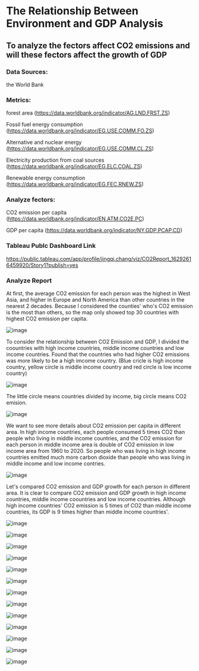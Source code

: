 # The Relationship Between Environment and GDP Analysis
## To analyze the fectors affect CO2 emissions and will these fectors affect the growth of GDP

### Data Sources: 
the World Bank

### Metrics:
forest area (https://data.worldbank.org/indicator/AG.LND.FRST.ZS)

Fossil fuel energy consumption (https://data.worldbank.org/indicator/EG.USE.COMM.FO.ZS)

Alternative and nuclear energy (https://data.worldbank.org/indicator/EG.USE.COMM.CL.ZS)

Electricity production from coal sources (https://data.worldbank.org/indicator/EG.ELC.COAL.ZS)

Renewable energy consumption (https://data.worldbank.org/indicator/EG.FEC.RNEW.ZS)

### Analyze fectors:

CO2 emission per capita (https://data.worldbank.org/indicator/EN.ATM.CO2E.PC)

GDP per capita (https://data.worldbank.org/indicator/NY.GDP.PCAP.CD)

### Tableau Publc Dashboard Link

https://public.tableau.com/app/profile/jingqi.chang/viz/CO2Report_16292616459920/Story1?publish=yes

### Analyze Report

At first, the average CO2 emission for each person was the highest in West Asia, and higher in Europe and North America than other countries in the nearest 2 decades. Because I considered the counties' who's CO2 emission is the most than others, so the map only showed top 30 countries with highest CO2 emission per capita.

![image](https://github.com/JingqiChang/The-Worlds-CO2-Emission-Analysis/blob/main/Tableau-Dashboard/CO2%20Map.PNG)

To consider the relationship between CO2 Emission and GDP, I divided the coountries with high income countries, middle income countries and low income countries. Found that the countries who had higher CO2 emissions was more likely to be a high imcome country.
(Blue cricle is high income country, yellow circle is middle income country and red circle is low income country)

![image](https://github.com/JingqiChang/The-Worlds-CO2-Emission-Analysis/blob/main/Tableau-Dashboard/Income%20Map.PNG)

The little circle means countries divided by income, big circle means CO2 emision.

![image](https://github.com/JingqiChang/The-Worlds-CO2-Emission-Analysis/blob/main/Tableau-Dashboard/CO2%20Emission%20%26%20Income%20Divided.png)

We want to see more details about CO2 emission per capita in different area. In high income countries, each people consumed 5 times CO2 than people who living in middle income countries, and the CO2 emission for each person in middle income area is double of CO2 emission in low income area from 1960 to 2020.
So people who was living in high income countries emitted much more carbon dioxide than people who was living in middle income and low income contries.

![image](https://github.com/JingqiChang/The-Worlds-CO2-Emission-Analysis/blob/main/Tableau-Dashboard/CO2%20Emission%20by%20income.png)

Let's compared CO2 emission and GDP growth for each person in different area.
It is clear to compare CO2 emission and GDP growth in high income countries, middle income coountries and low income countries. Although high income countries' CO2 emission is 5 times of CO2 than middle income countries, its GDP is 9 times higher than middle income countries'.

![image](https://github.com/JingqiChang/The-Worlds-CO2-Emission-Analysis/blob/main/Tableau-Dashboard/Energy%20Consumption%20Pie%20chart.PNG)

![image](https://github.com/JingqiChang/The-Worlds-CO2-Emission-Analysis/blob/main/Tableau-Dashboard/CO2%20vs%20GDP.PNG)

![image](https://github.com/JingqiChang/The-Worlds-CO2-Emission-Analysis/blob/main/Tableau-Dashboard/Forest%20Map.PNG)

![image](https://github.com/JingqiChang/The-Worlds-CO2-Emission-Analysis/blob/main/Tableau-Dashboard/CO2%20Emission%20vs%20GDP%20by%20Income.png)

![image](https://github.com/JingqiChang/The-Worlds-CO2-Emission-Analysis/blob/main/Tableau-Dashboard/Coal%20Source%20Income%20conpare.PNG)

![image](https://github.com/JingqiChang/The-Worlds-CO2-Emission-Analysis/blob/main/Tableau-Dashboard/Top%2010%20CO2%20countries.PNG)

![image](https://github.com/JingqiChang/The-Worlds-CO2-Emission-Analysis/blob/main/Tableau-Dashboard/CO2%20Emission%20vs%20GDP%20in%20High%20Income.png)

![image](https://github.com/JingqiChang/The-Worlds-CO2-Emission-Analysis/blob/main/Tableau-Dashboard/GDP%20in%20Europe%20and%20non-E.png)

![image](https://github.com/JingqiChang/The-Worlds-CO2-Emission-Analysis/blob/main/Tableau-Dashboard/GDP%20in%20Europe.png)

![image](https://github.com/JingqiChang/The-Worlds-CO2-Emission-Analysis/blob/main/Tableau-Dashboard/Fossil%20Fuel%20Cosumption%20Compared.png)

![image](https://github.com/JingqiChang/The-Worlds-CO2-Emission-Analysis/blob/main/Tableau-Dashboard/Fossil%20Fuel%20Consumptin%20compared%20by%20income.png)

![image](https://github.com/JingqiChang/The-Worlds-CO2-Emission-Analysis/blob/main/Tableau-Dashboard/Alternative%20and%20Nuclear%20energy%20change%20trend.png)

![image](https://github.com/JingqiChang/The-Worlds-CO2-Emission-Analysis/blob/main/Tableau-Dashboard/Fossil%20Fuel%20consumption%20in%20Eruope.png)
